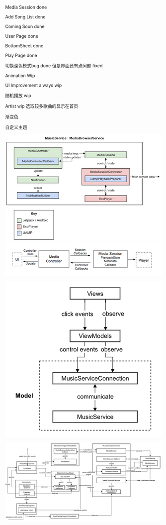 Media Session	done

Add Song List		done

Coming Soon		done

User Page			done

BottomSheet done

Play Page	done

切换深色模式bug		done  但是界面还有点问题 fixed



Animation			Wip

UI Improvement   always wip

随机播放	wip

Artist wip 选取较多歌曲的显示在首页

渐变色

自定义主题 



![Detailed view of MusicService](https://github.com/android/uamp/raw/main/docs/images/4-MusicService.png)![Diagram showing how MediaController and MediaSession communicate](https://github.com/android/uamp/raw/main/docs/images/5-MediaController.png)

![Class diagram showing UAMP's Model-View-ViewModel architecture](https://github.com/android/uamp/raw/main/docs/images/9-mvvm.png)

![Diagram showing important interactions between UI classes](https://github.com/android/uamp/raw/main/docs/images/12-ui-class-diagram.png)